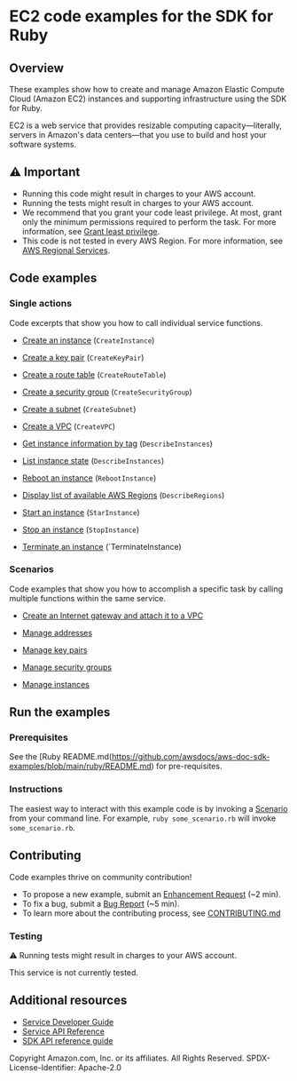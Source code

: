 # EC2 code examples for the SDK for Ruby
## Overview
These examples show how to create and manage Amazon Elastic Compute Cloud (Amazon EC2) instances and supporting infrastructure using the SDK for Ruby.

EC2 is a web service that provides resizable computing capacity—literally, servers in Amazon's data centers—that you use to build and host your software systems.

## ⚠️ Important
* Running this code might result in charges to your AWS account. 
* Running the tests might result in charges to your AWS account.
* We recommend that you grant your code least privilege. At most, grant only the minimum permissions required to perform the task. For more information, see [Grant least privilege](https://docs.aws.amazon.com/IAM/latest/UserGuide/best-practices.html#grant-least-privilege). 
* This code is not tested in every AWS Region. For more information, see [AWS Regional Services](https://aws.amazon.com/about-aws/global-infrastructure/regional-product-services).

## Code examples

### Single actions
Code excerpts that show you how to call individual service functions.

* [Create an instance](./ec2-ruby-example-create-instance.rb) (`CreateInstance`)

* [Create a key pair](./ec2-ruby-example-create-key-pair.rb) (`CreateKeyPair`)

* [Create a route table](./ec2-ruby-example-create-route-table.rb) (`CreateRouteTable`)

* [Create a security group](./ec2-ruby-example-create-security-group.rb) (`CreateSecurityGroup`)

* [Create a subnet](./ec2-ruby-example-create-subnet.rb) (`CreateSubnet`)

* [Create a VPC](./ec2-ruby-example-create-vpc.rb) (`CreateVPC`)

* [Get instance information by tag](./ec2-ruby-example-get-instance-info-by-tag.rb) (`DescribeInstances`)

* [List instance state](./ec2-ruby-example-list-state-instance-i-123abc.rb) (`DescribeInstances`)

* [Reboot an instance](./ec2-ruby-example-reboot-instance-i-123abc.rb) (`RebootInstance`)

* [Display list of available AWS Regions](./ec2-ruby-example-regions-availability-zones.rb) (`DescribeRegions`)

* [Start an instance](./ec2-ruby-example-start-instance-i-123abc.rb) (`StarInstance`)

* [Stop an instance](./ec2-ruby-example-stop-instance-i-123abc.rb) (`StopInstance`)

* [Terminate an instance](./ec2-ruby-example-terminate-instance-i-123abc.rb) (`TerminateInstance)



### Scenarios
Code examples that show you how to accomplish a specific task by calling multiple functions within the same service.

* [Create an Internet gateway and attach it to a VPC](./ec2-ruby-example-attach-igw-vpc.rb)

* [Manage addresses](./ec2-ruby-example-elastic-ips.rb)

* [Manage key pairs](./ec2-ruby-example-key-pairs.rb)

* [Manage security groups](./ec2-ruby-example-security-group.rb)

* [Manage instances](./ec2-ruby-example-manage-instances.rb)





## Run the examples

### Prerequisites

See the [Ruby README.md(https://github.com/awsdocs/aws-doc-sdk-examples/blob/main/ruby/README.md) for pre-requisites.

### Instructions
The easiest way to interact with this example code is by invoking a [Scenario](#Scenarios) from your command line. For example, `ruby some_scenario.rb` will invoke `some_scenario.rb`.

## Contributing
Code examples thrive on community contribution!

* To propose a new example, submit an [Enhancement Request](https://github.com/awsdocs/aws-doc-sdk-examples/issues/new?assignees=octocat&labels=type%2Fenhancement&template=enhancement.yaml&title=%5BEnhancement%5D%3A+%3CDESCRIPTIVE+TITLE+HERE%3E) (~2 min).
* To fix a bug, submit a [Bug Report](https://github.com/awsdocs/aws-doc-sdk-examples/issues/new?assignees=octocat&labels=type%2Fbug&template=bug.yaml&title=%5BBug%5D%3A+%3CDESCRIPTIVE+TITLE+HERE%3E) (~5 min).
* To learn more about the contributing process, see [CONTRIBUTING.md](../../../CONTRIBUTING.md)
### Testing
⚠️ Running tests might result in charges to your AWS account.

This service is not currently tested.

## Additional resources
* [Service Developer Guide](https://docs.aws.amazon.com/sdk-for-ruby/v3/developer-guide/welcome.html)
* [Service API Reference](https://docs.aws.amazon.com/sdk-for-ruby/v3/api/)
* [SDK API reference guide](https://aws.amazon.com/developer/language/ruby/)

Copyright Amazon.com, Inc. or its affiliates. All Rights Reserved. SPDX-License-Identifier: Apache-2.0
